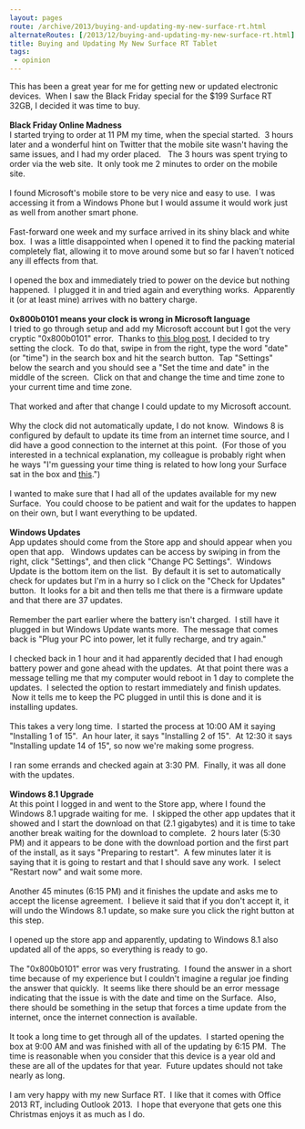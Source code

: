 ```yaml
---
layout: pages
route: /archive/2013/buying-and-updating-my-new-surface-rt.html
alternateRoutes: [/2013/12/buying-and-updating-my-new-surface-rt.html]
title: Buying and Updating My New Surface RT Tablet
tags:
 - opinion
---
```

<div>
This has been a great year for me for getting new or updated electronic devices. &nbsp;When I saw the Black Friday special for the $199 Surface RT 32GB, I decided it was time to buy.</div>
<div>
<br /></div>
<div>
<b>Black Friday Online Madness</b></div>
<div>
I started trying to order at 11 PM my time, when the special started. &nbsp;3 hours later and a wonderful hint on Twitter that the mobile site wasn't having the same issues, and I had my order placed. &nbsp; The 3 hours was spent trying to order via the web site. &nbsp;It only took me 2 minutes to order on the mobile site.&nbsp;</div>
<div>
<br /></div>
<div>
I found Microsoft's mobile store to be very nice and easy to use. &nbsp;I was accessing it from a Windows Phone but I would assume it would work just as well from another smart phone.&nbsp;</div>
<div>
<br /></div>
<div>
Fast-forward one week and my surface arrived in its shiny black and white box. &nbsp;I was a little disappointed when I opened it to find the packing material completely flat, allowing it to move around some but so far I haven't noticed any ill effects from that. &nbsp;</div>
<div>
<br /></div>
<div>
I opened the box and immediately tried to power on the device but nothing happened. &nbsp;I plugged it in and tried again and everything works. &nbsp;Apparently it (or at least mine) arrives with no battery charge.</div>
<div>
<br /></div>
<div>
<b>0x800b0101 means your clock is wrong in Microsoft language</b></div>
<div>
I tried to go through setup and add my Microsoft account but I got the very cryptic "0x800b0101" error. &nbsp;Thanks to <a href="http://windowsitpro.com/windows-81/one-fix-0x800b0101-error-when-setting-microsoft-account-new-surface">this blog post</a>, I decided to try setting the clock. &nbsp;To do that, swipe in from the right, type the word "date" (or "time") in the search box and hit the search button. &nbsp;Tap "Settings" below the search and you should see a "Set the time and date" in the middle of the screen. &nbsp;Click on that and change the time and time zone to your current time and time zone.</div>
<div>
<br /></div>
<div>
That worked and after that change I could update to my Microsoft account.</div>
<div>
<br /></div>
<div>
Why the clock did not automatically update, I do not know. &nbsp;Windows 8 is configured by default to update its time from an internet time source, and I did have a good connection to the internet at this point. &nbsp;(For those of you interested in a technical explanation, my colleague is probably right when he ways "I'm guessing your time thing is related to how long your Surface sat in the box and <a href="http://blogs.msdn.com/b/oldnewthing/archive/2010/11/05/10086404.aspx" target="_blank">this</a>.")</div>
<div>
<br /></div>
<div>
I wanted to make sure that I had all of the updates available for my new Surface. &nbsp;You could choose to be patient and wait for the updates to happen on their own, but I want everything to be updated. &nbsp;</div>
<div>
<br /></div>
<div>
<b>Windows Updates</b></div>
<div>
App updates should come from the Store app and should appear when you open that app. &nbsp; Windows updates can be access by swiping in from the right, click "Settings", and then click "Change PC Settings". &nbsp;Windows Update is the bottom item on the list. &nbsp;By default it is set to automatically check for updates but I'm in a hurry so I click on the "Check for Updates" button. &nbsp;It looks for a bit and then tells me that there is a firmware update and that there are 37 updates. &nbsp;</div>
<div>
<br /></div>
<div>
Remember the part earlier where the battery isn't charged. &nbsp;I still have it plugged in but Windows Update wants more. &nbsp;The message that comes back is "Plug your PC into power, let it fully recharge, and try again."</div>
<div>
<br /></div>
<div>
I checked back in 1 hour and it had apparently decided that I had enough battery power and gone ahead with the updates. &nbsp;At that point there was a message telling me that my computer would reboot in 1 day to complete the updates. &nbsp;I selected the option to restart immediately and finish updates. &nbsp;Now it tells me to keep the PC plugged in until this is done and it is installing updates.</div>
<div>
<br /></div>
<div>
This takes a very long time. &nbsp;I started the process at 10:00 AM it saying "Installing 1 of 15". &nbsp;An hour later, it says "Installing 2 of 15". &nbsp;At 12:30 it says "Installing update 14 of 15", so now we're making some progress.</div>
<div>
<br /></div>
<div>
I ran some errands and checked again at 3:30 PM. &nbsp;Finally, it was all done with the updates.</div>
<div>
<br /></div>
<div>
<b>Windows 8.1 Upgrade</b></div>
<div>
At this point I logged in and went to the Store app, where I found the Windows 8.1 upgrade waiting for me. &nbsp;I skipped the other app updates that it showed and I start the download on that (2.1 gigabytes) and it is time to take another break waiting for the download to complete. &nbsp;2 hours later (5:30 PM) and it appears to be done with the download portion and the first part of the install, as it says "Preparing to restart". &nbsp;A few minutes later it is saying that it is going to restart and that I should save any work. &nbsp;I select "Restart now" and wait some more.</div>
<div>
<br /></div>
<div>
Another 45 minutes (6:15 PM) and it finishes the update and asks me to accept the license agreement. &nbsp;I believe it said that if you don't accept it, it will undo the Windows 8.1 update, so make sure you click the right button at this step.</div>
<div>
<br /></div>
<div>
I opened up the store app and apparently, updating to Windows 8.1 also updated all of the apps, so everything is ready to go.</div>
<div>
<br /></div>
<div>
The "0x800b0101" error was very frustrating. &nbsp;I found the answer in a short time because of my experience but I couldn't imagine a regular joe finding the answer that quickly. &nbsp;It seems like there should be an error message indicating that the issue is with the date and time on the Surface. &nbsp;Also, there should be something in the setup that forces a time update from the internet, once the internet connection is available.</div>
<div>
<br /></div>
<div>
It took a long time to get through all of the updates. &nbsp;I started opening the box at 9:00 AM and was finished with all of the updating by 6:15 PM. &nbsp;The time is reasonable when you consider that this device is a year old and these are all of the updates for that year. &nbsp;Future updates should not take nearly as long.</div>
<div>
<br /></div>
<div>
I am very happy with my new Surface RT. &nbsp;I like that it comes with Office 2013 RT, including Outlook 2013. &nbsp;I hope that everyone that gets one this Christmas enjoys it as much as I do.</div>
<div>
<br /></div>
<div>
<br /></div>
<div>
<br /></div>

